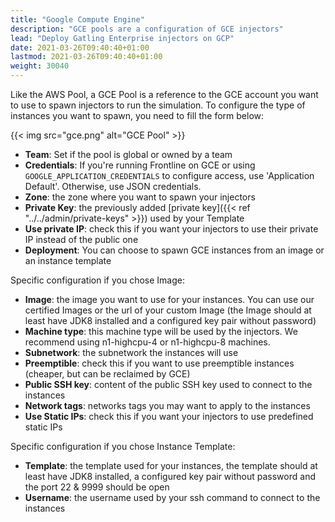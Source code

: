 ```yaml
---
title: "Google Compute Engine"
description: "GCE pools are a configuration of GCE injectors"
lead: "Deploy Gatling Enterprise injectors on GCP"
date: 2021-03-26T09:40:40+01:00
lastmod: 2021-03-26T09:40:40+01:00
weight: 30040
---
```


Like the AWS Pool, a GCE Pool is a reference to the GCE account you want to use to spawn injectors to run the simulation.
To configure the type of instances you want to spawn, you need to fill the form below:

{{< img src="gce.png" alt="GCE Pool" >}}

- **Team**: Set if the pool is global or owned by a team
- **Credentials**: If you're running Frontline on GCE or using `GOOGLE_APPLICATION_CREDENTIALS` to configure access, use 'Application Default'. Otherwise, use JSON credentials.
- **Zone**: the zone where you want to spawn your injectors
- **Private Key**: the previously added [private key]({{< ref "../../admin/private-keys" >}}) used by your Template
- **Use private IP**: check this if you want your injectors to use their private IP instead of the public one
- **Deployment**: You can choose to spawn GCE instances from an image or an instance template

Specific configuration if you chose Image:

- **Image**: the image you want to use for your instances. You can use our certified Images or the url of your custom Image (the Image should at least have JDK8 installed and a configured key pair without password)
- **Machine type**: this machine type will be used by the injectors. We recommend using n1-highcpu-4 or n1-highcpu-8 machines.
- **Subnetwork**: the subnetwork the instances will use
- **Preemptible**: check this if you want to use preemptible instances (cheaper, but can be reclaimed by GCE)
- **Public SSH key**: content of the public SSH key used to connect to the instances
- **Network tags**: networks tags you may want to apply to the instances
- **Use Static IPs**: check this if you want your injectors to use predefined static IPs

Specific configuration if you chose Instance Template:

- **Template**: the template used for your instances, the template should at least have JDK8 installed, a configured key pair without password and the port 22 & 9999 should be open
- **Username**: the username used by your ssh command to connect to the instances
